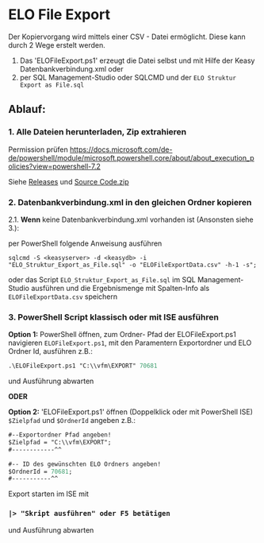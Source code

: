 # ELO File Export
Der Kopiervorgang wird mittels einer CSV - Datei ermöglicht.
Diese kann durch 2 Wege erstelt werden.
1. Das 'ELOFileExport.ps1' erzeugt die Datei selbst und mit Hilfe der Keasy Datenbankverbindung.xml oder
2. per SQL Management-Studio oder SQLCMD und der ```ELO Struktur Export as File.sql```

## Ablauf:
### 1. Alle Dateien herunterladen, Zip extrahieren
Permission prüfen
https://docs.microsoft.com/de-de/powershell/module/microsoft.powershell.core/about/about_execution_policies?view=powershell-7.2

Siehe [Releases](https://github.com/vfm/ELOFileExport/releases/)
und [Source Code.zip](https://github.com/vfm/ELOFileExport/releases/latest)
### 2. Datenbankverbindung.xml in den gleichen Ordner kopieren
2.1. **Wenn** keine Datenbankverbindung.xml vorhanden ist (Ansonsten siehe 3.):

per PowerShell folgende Anweisung ausführen
```
sqlcmd -S <keasyserver> -d <keasydb> -i "ELO_Struktur_Export_as_File.sql" -o "ELOFileExportData.csv" -h-1 -s";    
```
oder das Script ```ELO_Struktur_Export_as_File.sql``` im SQL Management-Studio ausführen und die Ergebnismenge mit Spalten-Info als ```ELOFileExportData.csv``` speichern

### 3. PowerShell Script klassisch oder mit ISE ausführen

  **Option 1:** PowerShell öffnen, zum Ordner- Pfad der ELOFileExport.ps1 navigieren
  ```ELOFileExport.ps1```, mit den Paramentern  Exportordner und ELO Ordner Id, ausführen 
  z.B.: 
  
  ```ps
  .\ELOFileExport.ps1 "C:\\vfm\EXPORT" 70681
  ```
  
  und Ausführung abwarten

**ODER**

  **Option 2:** 'ELOFileExport.ps1' öffnen (Doppelklick oder mit PowerShell ISE)
    ```$Zielpfad``` und ```$OrdnerId``` angeben
    z.B.: 

```ps
#--Exportordner Pfad angeben!
$Zielpfad = "C:\\vfm\EXPORT";
#------------^^

#-- ID des gewünschten ELO Ordners angeben!
$OrdnerId = 70681;
#-----------^^
```
    
   Export starten im ISE mit   
    
### ```|> "Skript ausführen" oder F5 betätigen ``` 

und Ausführung abwarten   

